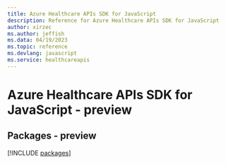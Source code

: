 ```yaml
---
title: Azure Healthcare APIs SDK for JavaScript
description: Reference for Azure Healthcare APIs SDK for JavaScript
author: xirzec
ms.author: jeffish
ms.data: 04/19/2023
ms.topic: reference
ms.devlang: javascript
ms.service: healthcareapis
---
```

# Azure Healthcare APIs SDK for JavaScript - preview
## Packages - preview
[!INCLUDE [packages](healthcare-apis-index.md)]
